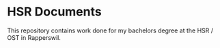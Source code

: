# HSR Documents
This repository contains work done for my bachelors degree at the HSR / OST in Rapperswil.
